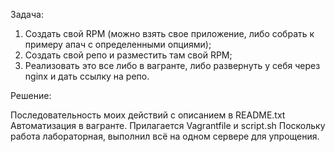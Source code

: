 Задача:

1) Создать свой RPM (можно взять свое приложение, либо собрать к примеру апач с определенными опциями);
2) Создать свой репо и разместить там свой RPM;
3) Реализовать это все либо в вагранте, либо развернуть у себя через nginx и дать ссылку на репо.

Решение:

Последовательность моих действий с описанием в README.txt
Автоматизация в вагранте. Прилагается Vagrantfile и script.sh
Поскольку работа лабораторная, выполнил всё на одном сервере для упрощения.